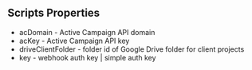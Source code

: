 ## Scripts Properties
* acDomain - Active Campaign API domain
* acKey - Active Campaign API key
* driveClientFolder - folder id of Google Drive folder for client projects
* key - webhook auth key | simple auth key